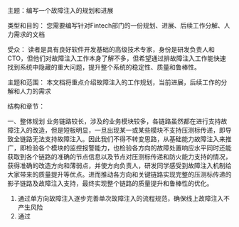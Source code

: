 主题：编写一个故障注入的规划和进展

类型和目的： 您需要编写针对Fintech部门的一份规划、进展、后续工作分解、人力需求的文档

受众： 读者是具有良好软件开发基础的高级技术专家，身份是研发负责人和CTO，但他们对故障注入工作本身了解不多，但希望通过排故障注入工作能快速找到系统中隐藏的重大问题，提升整个系统的稳定性、质量和鲁棒性。

主题和范围： 本文档将重点介绍故障注入的工作规划，当前进展，后续工作的分解和人力的需求

结构和章节：

一、整体规划
业务链路较长，涉及的业务模块较多，各链路虽然都在进行支持故障注入的改造，但是短板明显，一旦出现某一或某些模块不支持压测标传递，即导致全链路无法支持故障注入。因此我们不得不转变思路，从基础能力故障注入来推广，即检验各个模块的监控报警能力，也检验各方向的故障处置响应水平同时还能获取到各个链路的准确的节点信息以及节点对压测标传递和防火能力支持的情况，获得准确的改造方向和薄弱点，并使方向负责人，研发同学感受到故障注入机制给大家带来的质量提升等优点。进而推动各方向和关键链路实现完整的压测标传递的影子链路及故障注入支持，最终实现整个链路的质量提升和鲁棒性的优化。
1. 通过单方向故障注入逐步完善单次故障注入的流程规范，确保线上故障注入不产生风险
2. 通过